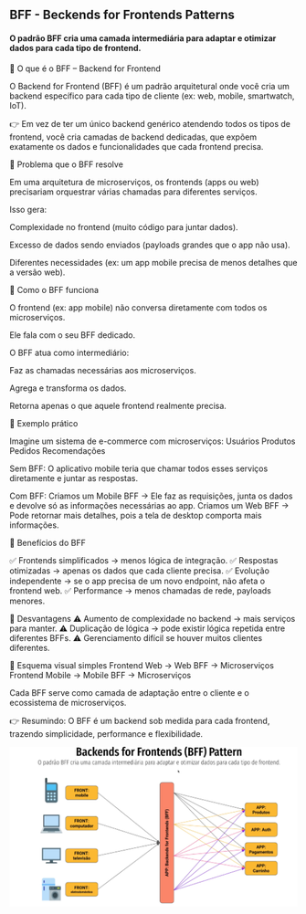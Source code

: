 ## BFF - Beckends for Frontends Patterns
#### O padrão BFF cria uma camada intermediária para adaptar e otimizar dados para cada tipo de frontend.

🔹 O que é o BFF – Backend for Frontend

O Backend for Frontend (BFF) é um padrão arquitetural onde você cria um backend específico para cada tipo de cliente (ex: web, mobile, smartwatch, IoT).

👉 Em vez de ter um único backend genérico atendendo todos os tipos de frontend, você cria camadas de backend dedicadas, que expõem exatamente os dados e funcionalidades que cada frontend precisa.

🔹 Problema que o BFF resolve

Em uma arquitetura de microserviços, os frontends (apps ou web) precisariam orquestrar várias chamadas para diferentes serviços.

Isso gera:

Complexidade no frontend (muito código para juntar dados).

Excesso de dados sendo enviados (payloads grandes que o app não usa).

Diferentes necessidades (ex: um app mobile precisa de menos detalhes que a versão web).

🔹 Como o BFF funciona

O frontend (ex: app mobile) não conversa diretamente com todos os microserviços.

Ele fala com o seu BFF dedicado.

O BFF atua como intermediário:

Faz as chamadas necessárias aos microserviços.

Agrega e transforma os dados.

Retorna apenas o que aquele frontend realmente precisa.

🔹 Exemplo prático

Imagine um sistema de e-commerce com microserviços:
Usuários
Produtos
Pedidos
Recomendações

Sem BFF:
O aplicativo mobile teria que chamar todos esses serviços diretamente e juntar as respostas.

Com BFF:
Criamos um Mobile BFF → Ele faz as requisições, junta os dados e devolve só as informações necessárias ao app.
Criamos um Web BFF → Pode retornar mais detalhes, pois a tela de desktop comporta mais informações.

🔹 Benefícios do BFF

✅ Frontends simplificados → menos lógica de integração.
✅ Respostas otimizadas → apenas os dados que cada cliente precisa.
✅ Evolução independente → se o app precisa de um novo endpoint, não afeta o frontend web.
✅ Performance → menos chamadas de rede, payloads menores.

🔹 Desvantagens
⚠️ Aumento de complexidade no backend → mais serviços para manter.
⚠️ Duplicação de lógica → pode existir lógica repetida entre diferentes BFFs.
⚠️ Gerenciamento difícil se houver muitos clientes diferentes.

🔹 Esquema visual simples
Frontend Web  →  Web BFF  → Microserviços
Frontend Mobile → Mobile BFF → Microserviços


Cada BFF serve como camada de adaptação entre o cliente e o ecossistema de microserviços.

👉 Resumindo:
O BFF é um backend sob medida para cada frontend, trazendo simplicidade, performance e flexibilidade.

![img.png](img/img.png)